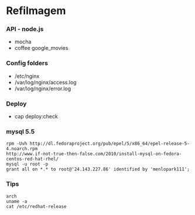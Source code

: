 # Refilmagem

### API - node.js
* mocha
* coffee google_movies

### Config folders
* /etc/nginx
* /var/log/nginx/access.log
* /var/log/nginx/error.log

### Deploy
* cap deploy:check

### mysql 5.5
	rpm -Uvh http://dl.fedoraproject.org/pub/epel/5/x86_64/epel-release-5-4.noarch.rpm
	http://www.if-not-true-then-false.com/2010/install-mysql-on-fedora-centos-red-hat-rhel/
	mysql -u root -p
	grant all on *.* to root@'24.143.227.86' identified by 'menlopark111';


### Tips
	arch
	uname -a
	cat /etc/redhat-release
